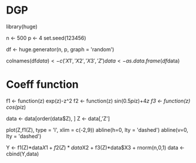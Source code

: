 # DGP 

library(huge)

n <- 500
p <- 4
set.seed(123456)

df <- huge.generator(n, p, graph = 'random')

colnames(df$data) <- c('X1','X2','X3','Z')
data <- as.data.frame(df$data)

# Coeff function

f1 <- function(z) exp(z)-z^2
f2 <- function(z) sin(0.5*pi*z)+4*z
f3 <- function(z) cos(pi*z)

data <- data[order(data$Z), ]
Z <- data[,'Z']

plot(Z,f1(Z), type = 'l', xlim = c(-2,9))
abline(h=0, lty = 'dashed')
abline(v=0, lty = 'dashed')

Y <- f1(Z)*data$X1 + f2(Z)*data$X2 + f3(Z)*data$X3 + rnorm(n,0,1)
data <- cbind(Y,data)

